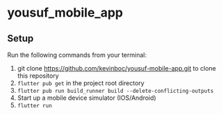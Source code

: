 # yousuf_mobile_app

## Setup
Run the following commands from your terminal:
1. git clone https://github.com/kevinboc/yousuf-mobile-app.git to clone this repository
2. `flutter pub get` in the project root directory
3. `flutter pub run build_runner build --delete-conflicting-outputs`
4. Start up a mobile device simulator (IOS/Android)
5. `flutter run`
